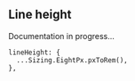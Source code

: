 ## Line height

Documentation in progress...

```
lineHeight: {
  ...Sizing.EightPx.pxToRem(),
},
```